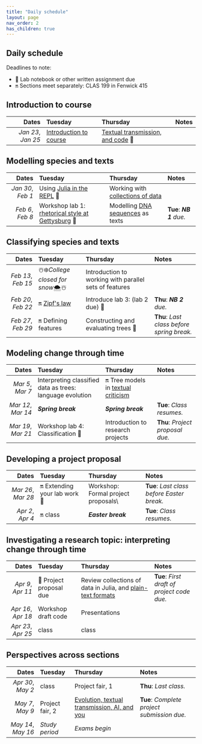 ```yaml
---
title: "Daily schedule"
layout: page
nav_order: 2
has_children: true
---
```


## Daily schedule

Deadlines to note:

- 📓 Lab notebook or other written assignment due
- 🔛 Sections meet separately: CLAS 199 in Fenwick 415


## Introduction to course

| Dates | Tuesday | Thursday | Notes |
| ---: | :--- | :--- | :--- |
| *Jan 23*, *Jan 25* | [Introduction to course](../classes/intro/) | [Textual transmission, and code](../classes/content+tech1/) 📓 |  |

## Modelling species and texts

| Dates | Tuesday | Thursday | Notes |
| ---: | :--- | :--- | :--- |
| *Jan 30*, *Feb 1* | Using [Julia in the REPL](../classes/repl1/) 📓 | Working with [collections of data](../classes/collections/) |  |
| *Feb 6*, *Feb 8* | Workshop lab 1: [rhetorical style at Gettysburg](../labs/lab1/) 📓 | Modelling [DNA sequences](../classes/dna/) as texts | **Tue**: ***NB 1** due.* |

## Classifying species and texts

| Dates | Tuesday | Thursday | Notes |
| ---: | :--- | :--- | :--- |
| *Feb 13*, *Feb 15* | ☃️❄️*College closed for snow*🌨☃️ | Introduction to working with parallel sets of features |  |
| *Feb 20*, *Feb 22* | 🔛  [Zipf's law](../classes/zipf/) | Introduce lab 3:  (lab 2 due) 📓 | **Thu**: ***NB 2** due.* |
| *Feb 27*, *Feb 29* | 🔛 Defining features  | Constructing and evaluating trees 📓 | **Thu**: *Last class before spring break.* |

## Modeling change through time

| Dates | Tuesday | Thursday | Notes |
| ---: | :--- | :--- | :--- |
| *Mar 5*, *Mar 7* | Interpreting classified data as trees: language evolution | 🔛 Tree models in [textual criticism](../classes/trees-texts/) |  |
| *Mar 12*, *Mar 14* | ***Spring break*** | ***Spring break*** | **Tue**: *Class resumes.* |
| *Mar 19*, *Mar 21* | Workshop lab 4: Classification 📓 | Introduction to research projects | **Thu**: *Project proposal due.* |

## Developing a project proposal

| Dates | Tuesday | Thursday | Notes |
| ---: | :--- | :--- | :--- |
| *Mar 26*, *Mar 28* | 🔛  Extending your lab work 📓 | Workshop: Formal project proposals\ | **Tue**: *Last class before Easter break.* |
| *Apr 2*, *Apr 4* | 🔛 class | ***Easter break*** | **Tue**: *Class resumes.* |

## Investigating a research topic: interpreting change through time

| Dates | Tuesday | Thursday | Notes |
| ---: | :--- | :--- | :--- |
| *Apr 9*, *Apr 11* | 📓  Project proposal due | Review collections of data in Julia, and [plain-text formats](../classes/textio/) | **Tue**: *First draft of project code due.* |
| *Apr 16*, *Apr 18* | Workshop draft code | Presentations |  |
| *Apr 23*, *Apr 25* | class | class |  |

## Perspectives across sections

| Dates | Tuesday | Thursday | Notes |
| ---: | :--- | :--- | :--- |
| *Apr 30*, *May 2* | class | Project fair, 1 | **Thu**: *Last class.* |
| *May 7*, *May 9* | Project fair, 2 | [Evolution, textual transmission, AI, and you](../classes/conclusion/) | **Tue**: *Complete project submission due.* |
| *May 14*, *May 16* | *Study period* | *Exams begin* |  |